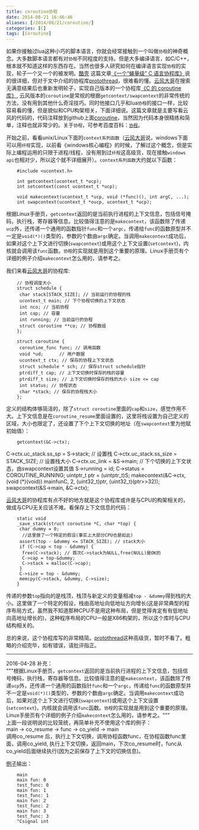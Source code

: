 ```yaml
---
title: coroutine协程
date: 2014-08-21 16:46:46
aliases: [/2014/08/21/coroutine/]
categories: [C]
tags: [Coroutine]
---
```


如果你接触过lua这种小巧的脚本语言，你就会经常接触到一个叫做`协程`的神奇概念。大多数脚本语言都有对`协程`不同程度的支持。但是大多编译语言，如C/C++，根本就不知道这样的东西存在。当然也很多人研究如何在编译语言实现`协程`的实现，轮子一个又一个的被发明。[酷壳](http://coolshell.cn/) 这篇文章[《一个“蝇量级” C 语言协程库》](http://coolshell.cn/articles/10975.html)说的很详细，但对于文中介绍的协程库[protothread](http://dunkels.com/adam/pt/)，很难看的懂。[云风大哥](http://blog.codingnow.com/)在搜索无满意结果后也重新发明轮子，实现自己版本的一个协程库[《C 的 coroutine 库》](http://blog.codingnow.com/2012/07/c_coroutine.html), 云风版本的`coroutine`是常规的根据`getcontext/swapcontext`的非常传统的方法，没有用到其他什么奇淫技巧。同时他接口几乎和lua`协程`的接口一样，比较容易看的懂，但是貌似和CPU构架相关，下面详细说。这篇文章就是主要写看云风的代码的，代码注释放到github上面[coroutine](https://github.com/buf1024/coroutine)，当然因为代码本身很精练和简单，注释也就非常少的。关于`协程`，可参考百度百科：[`协程`](http://baike.baidu.com/view/2665148.htm?fr=aladdin)。  

开始之前，看看unix/Linux下面的`context系列函数`（[云风大哥](http://blog.codingnow.com/)说，windows下面可以用`纤程`实现，以前看《windows核心编程》的时候，了解过这个概念，但是实际上编程运用的只限于进程/线程，没有用到过`纤程`这高级货，现在接触`windows api`也相对少，所以这个就不详细展开）。`context系列函数`大约就以下函数：

        #include <ucontext.h>        

        int getcontext(ucontext_t *ucp);        
        int setcontext(const ucontext_t *ucp);        

        void makecontext(ucontext_t *ucp, void (*func)(), int argC, ...);        
        int swapcontext(ucontext_t *oucp, ucontext_t *ucp);        

根据Linux手册页，`getcontext`返回的是当前执行进程的上下文信息，包括信号掩码，执行栈，寄存器等信息。比较值得注意的是`makecontext`，该函数除了传递`ucp`外，还传递一个通用的函数指针`func`和一个`argc`，传递给`func`的函数原型并不一定是`void(*)()`类型的，参数的个数由`argc`确定。当调用`makecontext`成功后，如果对这个上下文进行切换(`swapcontext`)或用这个上下文设置(`setcontext`)，内核就会调用该`func`函数。`协程`的实现就是用到这个重要的原理。Linux手册页有个详细的例子介绍`makecontext`怎么用的，请参考之。  

我们来看[云风大哥](http://blog.codingnow.com/)的协程库:  

        // 协程调度大小        
        struct schedule {        
         char stack[STACK_SIZE]; // 当前运行的协程的栈
         ucontext_t main; // 下个协程切换的上下文状态
         int nco; // 当前协程
         int cap; // 容量
         int running; // 当前运行的协程
         struct coroutine **co; // 协程数组
        };

        struct coroutine {
         coroutine_func func; // 调用函数
         void *ud;      // 用户数据
         ucontext_t ctx; // 保存的协程上下文状态
         struct schedule * sch; // 保存struct schedule指针
         ptrdiff_t cap; // 上下文切换时保存的栈的容量
         ptrdiff_t size; // 上下文切换时保存的栈的大小 size <= cap
         int status; // 协程状态
         char *stack; // 保存的协程栈大小
        };  

定义的结构体够简洁的，除了`struct coroutine`里面的`cap`和`size`，感觉作用不大。上下文信息是在`coroutine_resume`里面设置的，这里将栈设置为自己定义的区域，大小也限定了，还设置了下个上下文切换的地址（在`swapcontext`里为他赋初始值）：  

        getcontext(&C->ctx);
  C->ctx.uc_stack.ss_sp = S->stack; // 设置栈
  C->ctx.uc_stack.ss_size = STACK_SIZE; // 设置栈大小
  C->ctx.uc_link = &S->main; // 下个切换的上下文状态，由swapcontext设置其值
  S->running = id;
  C->status = COROUTINE_RUNNING;
  uintptr_t ptr = (uintptr_t)S;
  makecontext(&C->ctx, (void (*)(void)) mainfunC, 2, (uint32_t)ptr, (uint32_t)(ptr>>32));
  swapcontext(&S->main, &C->ctx);

[云风大哥](http://blog.codingnow.com/)的协程库有点不好的地方就是这个协程库或许是与CPU的构架相关的，做成与CPU无关应该不难。看保存上下文信息的代码：  

        static void
        _save_stack(struct coroutine *C, char *top) {
         char dummy = 0;
          //这里做了一个特定的假设(事实上大部分CPU也是如此)
         assert(top - &dummy <= STACK_SIZE); // stack大小
         if (C->cap < top - &dummy) {
          free(C->stack); // 首次C->stack为NULL,free(NULL)是OK的
          C->cap = top-&dummy;
          C->stack = malloc(C->cap);
         }
         C->size = top - &dummy;
         memcpy(C->stack, &dummy, C->size);
        }

传递的参数`top`指向的是栈顶，栈顶与新定义的变量相减`top - &dummy`得到栈的大小。这里做了一个特定的假设，栈由高地址向低地址方向增长(这是非常典型的程序布局方式，虽然我不知道那种CPU不是用这种布局，但是觉得肯定有有低地址向高地址增长的)，这种程序布局的CPU一般是X86构架的，所以这个库时与CPU结构相关的。  

总的来说，这个协程库写的非常精简。[protothread](http://dunkels.com/adam/pt/)这种高级货，暂时不看了。粗略的介绍完毕，如有错误，请批评指正。  

---------
2016-04-28 补充：  
"""根据Linux手册页，`getcontext`返回的是当前执行进程的上下文信息，包括信号掩码，执行栈，寄存器等信息。比较值得注意的是`makecontext`，该函数除了传递`ucp`外，还传递一个通用的函数指针`func`和一个`argc`，传递给`func`的函数原型并不一定是`void(*)()`类型的，参数的个数由`argc`确定。当调用`makecontext`成功后，如果对这个上下文进行切换(`swapcontext`)或用这个上下文设置(`setcontext`)，内核就会调用该`func`函数。`协程`的实现就是用到这个重要的原理。Linux手册页有个详细的例子介绍`makecontext`怎么用的，请参考之。"""  
上面一段说明说的比较笼统，再简单补充不使用这个库的例子：  
 main -> co_resume -> func -> co_yield -> main  
 调用co_resume 后，执行上下文切换，调用协程函数func，在协程函数func里面，调用co_yield, 执行上下文切换，返回main，下次co_resume时，func从co_yield后面继续执行(因为之前保存了上下文的切换信息)。

[例子](https://github.com/buf1024/coroutine)输出：  

        main        
        main fun: 0        
        test_func: 0        
        main fun: 1        
        test_func: 1        
        main fun: 2        
        test_func: 2        
        main fun: 3        
        test_func: 3        
        ^Csignal int        
